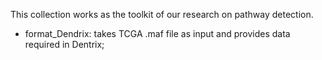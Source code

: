 This collection works as the toolkit of our research on pathway detection. 

- format_Dendrix: takes TCGA .maf file as input and provides data required in Dentrix;
